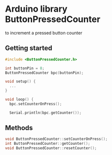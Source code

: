 # Arduino library ButtonPressedCounter
to increment a pressed button counter

## Getting started
```cpp
#include <ButtonPressedCounter.h>

int buttonPin = 8;
ButtonPressedCounter bpc(buttonPin);

void setup() {
  ...
}

void loop() {
  bpc.setCounterOnPress();

  Serial.println(bpc.getCounter());
```

## Methods
```cpp
void ButtonPressedCounter::setCounterOnPress();
int ButtonPressedCounter::getCounter();
void ButtonPressedCounter::resetCounter();
```